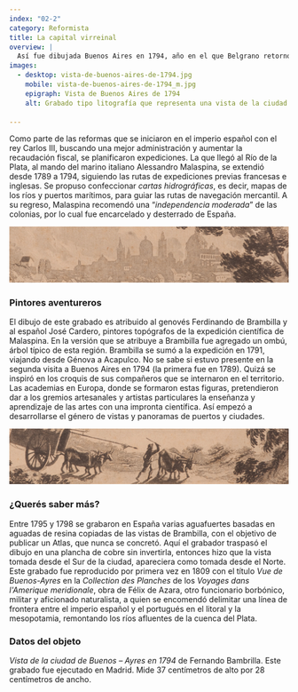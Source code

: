```yaml
---
index: "02-2"
category: Reformista
title: La capital virreinal
overview: |
  Así fue dibujada Buenos Aires en 1794, año en el que Belgrano retornó de España a esa ciudad, donde había nacido. La vista es la primera que se conoce tomada desde el interior del territorio, en el sudeste, y no desde el Río de la Plata. Se atribuye a Fernando Brambilla, miembro de una expedición científica enviada por la monarquía española a poco de creado el Virreinato.
images:
  - desktop: vista-de-buenos-aires-de-1794.jpg
    mobile: vista-de-buenos-aires-de-1794_m.jpg  
    epigraph: Vista de Buenos Aires de 1794
    alt: Grabado tipo litografía que representa una vista de la ciudad de Buenos Aires en 1794, realizado Fernando Brambilla. En primer plano se dispone un árbol, dos carretas de ruedas grandes tiradas por bueyes y un hombre arreando otros bueyes. En el horizonte se perfila el contorno de las edificaciones de Buenos Aires. En la base el título impreso que dice “Vista de la Ciudad de Buenos-Ayres”.

---
```


Como parte de las reformas que se iniciaron en el imperio español con el rey Carlos III,  buscando una mejor administración y aumentar la recaudación fiscal, se planificaron expediciones. La que llegó al Río de la Plata, al mando del marino italiano Alessandro Malaspina, se extendió desde 1789 a 1794, siguiendo las rutas de expediciones previas francesas e inglesas. Se propuso confeccionar *cartas hidrográficas*, es decir, mapas de los ríos y puertos marítimos, para guiar las rutas de navegación mercantil. A su regreso, Malaspina recomendó una “*independencia moderada*” de las colonias, por lo cual fue encarcelado y desterrado de España.

![Detalle del objeto](./eje02-2-a.jpg)

### Pintores aventureros
El dibujo de este grabado es atribuido al genovés Ferdinando de Brambilla y al español José Cardero, pintores topógrafos de la expedición científica de Malaspina. En la versión que se atribuye a Brambilla fue agregado un ombú, árbol típico de esta región. Brambilla se sumó a la expedición en 1791, viajando desde Génova a Acapulco. No se sabe si estuvo presente en la segunda visita a Buenos Aires en 1794 (la primera fue en 1789). Quizá se inspiró en los croquis de sus compañeros que se internaron en el territorio. Las academias en Europa, donde se formaron estas figuras, pretendieron dar a los gremios artesanales y artistas particulares la enseñanza y aprendizaje de las artes con una impronta científica. Así empezó a desarrollarse el género de vistas y panoramas de puertos y ciudades.

![Detalle del objeto](./eje02-2-b.jpg)

### ¿Querés saber más?
Entre 1795 y 1798 se grabaron en España varias aguafuertes basadas en aguadas de resina copiadas de las vistas de Brambilla, con el objetivo de publicar un Atlas, que nunca se concretó. Aquí el grabador traspasó el dibujo en una plancha de cobre sin invertirla, entonces hizo que la vista tomada desde el Sur de la ciudad, apareciera como tomada desde el Norte. Este grabado fue reproducido por primera vez en 1809 con el título *Vue de Buenos-Ayres* en la *Collection des Planches* de los *Voyages dans l'Amerique meridionale*, obra de Félix de Azara, otro funcionario borbónico, militar y aficionado naturalista, a quien se encomendó delimitar una línea de frontera entre el imperio español y el portugués en el litoral y la mesopotamia, remontando los ríos afluentes de la cuenca del Plata.

### Datos del objeto
*Vista de la ciudad de Buenos – Ayres en 1794* de Fernando Bambrilla. Este grabado fue ejecutado en Madrid. Mide 37 centímetros de alto por 28 centímetros de ancho.

